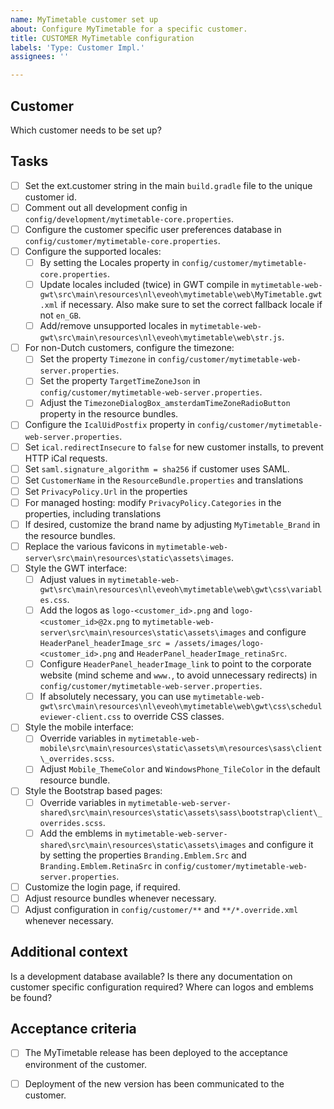 ```yaml
---
name: MyTimetable customer set up
about: Configure MyTimetable for a specific customer.
title: CUSTOMER MyTimetable configuration
labels: 'Type: Customer Impl.'
assignees: ''

---
```


## Customer

Which customer needs to be set up?

## Tasks

- [ ] Set the ext.customer string in the main `build.gradle` file to the unique customer id.
- [ ] Comment out all development config in `config/development/mytimetable-core.properties`.
- [ ] Configure the customer specific user preferences database in `config/customer/mytimetable-core.properties`.
- [ ] Configure the supported locales:
    - [ ] By setting the Locales property in `config/customer/mytimetable-core.properties`.
    - [ ] Update locales included (twice) in GWT compile in `mytimetable-web-gwt\src\main\resources\nl\eveoh\mytimetable\web\MyTimetable.gwt.xml` if necessary. Also make sure to set the correct fallback locale if not `en_GB`.
    - [ ] Add/remove unsupported locales in `mytimetable-web-gwt\src\main\resources\nl\eveoh\mytimetable\web\str.js`.
- [ ] For non-Dutch customers, configure the timezone:
    - [ ] Set the property `Timezone` in `config/customer/mytimetable-web-server.properties`.
    - [ ] Set the property `TargetTimeZoneJson` in `config/customer/mytimetable-web-server.properties`.
    - [ ] Adjust the `TimezoneDialogBox_amsterdamTimeZoneRadioButton` property in the resource bundles.
- [ ] Configure the `IcalUidPostfix` property in `config/customer/mytimetable-web-server.properties`.
- [ ] Set `ical.redirectInsecure` to `false` for new customer installs, to prevent HTTP iCal requests.
- [ ] Set `saml.signature_algorithm = sha256` if customer uses SAML.
- [ ] Set `CustomerName` in the `ResourceBundle.properties` and translations
- [ ] Set `PrivacyPolicy.Url` in the properties
- [ ] For managed hosting: modify `PrivacyPolicy.Categories` in the properties, including translations
- [ ] If desired, customize the brand name by adjusting `MyTimetable_Brand` in the resource bundles.
- [ ] Replace the various favicons in `mytimetable-web-server\src\main\resources\static\assets\images`.
- [ ] Style the GWT interface:
    - [ ] Adjust values in `mytimetable-web-gwt\src\main\resources\nl\eveoh\mytimetable\web\gwt\css\variables.css`.
    - [ ] Add the logos as `logo-<customer_id>.png` and `logo-<customer_id>@2x.png` to `mytimetable-web-server\src\main\resources\static\assets\images` and configure `HeaderPanel_headerImage_src = /assets/images/logo-<customer_id>.png` and `HeaderPanel_headerImage_retinaSrc`.
    - [ ] Configure `HeaderPanel_headerImage_link` to point to the corporate website (mind scheme and `www.`, to avoid unnecessary redirects) in `config/customer/mytimetable-web-server.properties`.
    - [ ] If absolutely necessary, you can use `mytimetable-web-gwt\src\main\resources\nl\eveoh\mytimetable\web\gwt\css\scheduleviewer-client.css` to override CSS classes.
- [ ] Style the mobile interface:
    - [ ] Override variables in `mytimetable-web-mobile\src\main\resources\static\assets\m\resources\sass\client\_overrides.scss`.
    - [ ] Adjust `Mobile_ThemeColor` and `WindowsPhone_TileColor` in the default resource bundle.
- [ ] Style the Bootstrap based pages:
    - [ ] Override variables in `mytimetable-web-server-shared\src\main\resources\static\assets\sass\bootstrap\client\_overrides.scss`.
    - [ ] Add the emblems in `mytimetable-web-server-shared\src\main\resources\static\assets\images` and configure it by setting the properties `Branding.Emblem.Src` and `Branding.Emblem.RetinaSrc` in `config/customer/mytimetable-web-server.properties`.
- [ ] Customize the login page, if required.
- [ ] Adjust resource bundles whenever necessary.
- [ ] Adjust configuration in `config/customer/**` and `**/*.override.xml` whenever necessary.

## Additional context

Is a development database available? Is there any documentation on customer specific configuration required? Where can logos and emblems be found?

## Acceptance criteria

- [ ] The MyTimetable release has been deployed to the acceptance environment of the customer.
- [ ] Deployment of the new version has been communicated to the customer.

